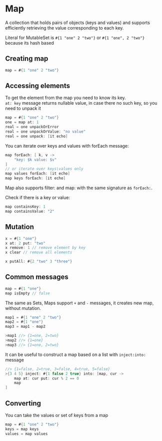 # Map

A collection that holds pairs of objects (keys and values) and supports 
efficiently retrieving the value corresponding to each key.  
    
Literal for MutableSet is `#{1 "one" 2 "two"}` or `#{1 "one", 2 "two"}` because its hash based

## Creating map
```Scala
map = #{1 "one" 2 "two"}
```

## Accessing elements
To get the element from the map you need to know its key.  
`at: key` message returns nullable value, in case there no such key, so you need to unpack it
```Scala
map = #{1 "one" 2 "two"}
one = map at: 1
real = one unpackOrError
real = one unpackOrValue: "no value"
real = one unpack: [it echo]
```

You can iterate over keys and values with forEach message:
```Scala
map forEach: [ k, v ->
    "key: $k value: $v"
] 
// or iterate over keys\values only
map values forEach: [it echo]
map keys forEach: [it echo]
```
Map also supports filter: and map: with the same signature as `forEach:`.  

Check if there is a key or value: 
```Scala
map containsKey: 1
map containsValue: "2"
```

## Mutation
```Scala
x = #{1 "one"}
x at: 2 put: "two"
x remove: 1 // remove element by key
x clear // remove all elements

x putAll: #{2 "two" 3 "three"}
```

## Common messages
```Scala
map = #{1 "one"}
map isEmpty // false
```

The same as Sets, Maps support `+` and `-` messages, it creates new map, without mutation.
```Scala
map1 = #{1 "one" 2 "two"}
map2 = #{1 "one"}
map3 = map1 - map2

>map1 //> {1=one, 2=two}
>map2 //> {1=one}
>map3 //> {1=one, 2=two}
```

It can be useful to construct a map based on a list with `inject:into:` message
```Scala
//> {1=false, 2=true, 3=false, 4=true, 5=false}
>{3 4 5} inject: #{1 false 2 true} into: [map, cur ->
    map at: cur put: cur % 2 == 0
    map
]
```


## Converting 
You can take the values or set of keys from a map

```Scala
map = #{1 "one" 2 "two"}
keys = map keys
values = map values
```